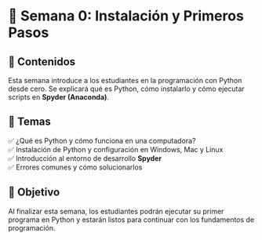 # 📌 Semana 0: Instalación y Primeros Pasos  

## 📌 Contenidos  
Esta semana introduce a los estudiantes en la programación con Python desde cero. Se explicará qué es Python, cómo instalarlo y cómo ejecutar scripts en **Spyder (Anaconda)**.  

## 📌 Temas  
✅ ¿Qué es Python y cómo funciona en una computadora?  
✅ Instalación de Python y configuración en Windows, Mac y Linux  
✅ Introducción al entorno de desarrollo **Spyder**  
✅ Errores comunes y cómo solucionarlos  

## 📌 Objetivo  
Al finalizar esta semana, los estudiantes podrán ejecutar su primer programa en Python y estarán listos para continuar con los fundamentos de programación.  


